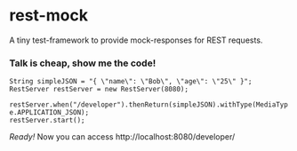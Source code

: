 rest-mock
=========

A tiny test-framework to provide mock-responses for REST requests.
<br />



### Talk is cheap, show me the code!


  `String simpleJSON = "{ \"name\": \"Bob\", \"age\": \"25\" }";`<br />
  `RestServer restServer = new RestServer(8080);`
  
  `restServer.when("/developer").thenReturn(simpleJSON).withType(MediaType.APPLICATION_JSON);`<br />
  `restServer.start();`


*Ready!* 
Now you can access http://localhost:8080/developer/